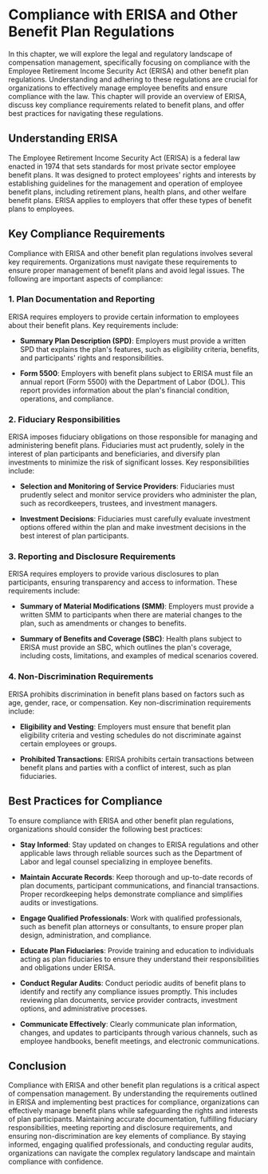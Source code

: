 Compliance with ERISA and Other Benefit Plan Regulations
=================================================================

In this chapter, we will explore the legal and regulatory landscape of compensation management, specifically focusing on compliance with the Employee Retirement Income Security Act (ERISA) and other benefit plan regulations. Understanding and adhering to these regulations are crucial for organizations to effectively manage employee benefits and ensure compliance with the law. This chapter will provide an overview of ERISA, discuss key compliance requirements related to benefit plans, and offer best practices for navigating these regulations.

**Understanding ERISA**
-----------------------

The Employee Retirement Income Security Act (ERISA) is a federal law enacted in 1974 that sets standards for most private sector employee benefit plans. It was designed to protect employees' rights and interests by establishing guidelines for the management and operation of employee benefit plans, including retirement plans, health plans, and other welfare benefit plans. ERISA applies to employers that offer these types of benefit plans to employees.

**Key Compliance Requirements**
-------------------------------

Compliance with ERISA and other benefit plan regulations involves several key requirements. Organizations must navigate these requirements to ensure proper management of benefit plans and avoid legal issues. The following are important aspects of compliance:

### **1. Plan Documentation and Reporting**

ERISA requires employers to provide certain information to employees about their benefit plans. Key requirements include:

* **Summary Plan Description (SPD)**: Employers must provide a written SPD that explains the plan's features, such as eligibility criteria, benefits, and participants' rights and responsibilities.

* **Form 5500**: Employers with benefit plans subject to ERISA must file an annual report (Form 5500) with the Department of Labor (DOL). This report provides information about the plan's financial condition, operations, and compliance.

### **2. Fiduciary Responsibilities**

ERISA imposes fiduciary obligations on those responsible for managing and administering benefit plans. Fiduciaries must act prudently, solely in the interest of plan participants and beneficiaries, and diversify plan investments to minimize the risk of significant losses. Key responsibilities include:

* **Selection and Monitoring of Service Providers**: Fiduciaries must prudently select and monitor service providers who administer the plan, such as recordkeepers, trustees, and investment managers.

* **Investment Decisions**: Fiduciaries must carefully evaluate investment options offered within the plan and make investment decisions in the best interest of plan participants.

### **3. Reporting and Disclosure Requirements**

ERISA requires employers to provide various disclosures to plan participants, ensuring transparency and access to information. These requirements include:

* **Summary of Material Modifications (SMM)**: Employers must provide a written SMM to participants when there are material changes to the plan, such as amendments or changes to benefits.

* **Summary of Benefits and Coverage (SBC)**: Health plans subject to ERISA must provide an SBC, which outlines the plan's coverage, including costs, limitations, and examples of medical scenarios covered.

### **4. Non-Discrimination Requirements**

ERISA prohibits discrimination in benefit plans based on factors such as age, gender, race, or compensation. Key non-discrimination requirements include:

* **Eligibility and Vesting**: Employers must ensure that benefit plan eligibility criteria and vesting schedules do not discriminate against certain employees or groups.

* **Prohibited Transactions**: ERISA prohibits certain transactions between benefit plans and parties with a conflict of interest, such as plan fiduciaries.

**Best Practices for Compliance**
---------------------------------

To ensure compliance with ERISA and other benefit plan regulations, organizations should consider the following best practices:

* **Stay Informed**: Stay updated on changes to ERISA regulations and other applicable laws through reliable sources such as the Department of Labor and legal counsel specializing in employee benefits.

* **Maintain Accurate Records**: Keep thorough and up-to-date records of plan documents, participant communications, and financial transactions. Proper recordkeeping helps demonstrate compliance and simplifies audits or investigations.

* **Engage Qualified Professionals**: Work with qualified professionals, such as benefit plan attorneys or consultants, to ensure proper plan design, administration, and compliance.

* **Educate Plan Fiduciaries**: Provide training and education to individuals acting as plan fiduciaries to ensure they understand their responsibilities and obligations under ERISA.

* **Conduct Regular Audits**: Conduct periodic audits of benefit plans to identify and rectify any compliance issues promptly. This includes reviewing plan documents, service provider contracts, investment options, and administrative processes.

* **Communicate Effectively**: Clearly communicate plan information, changes, and updates to participants through various channels, such as employee handbooks, benefit meetings, and electronic communications.

**Conclusion**
--------------

Compliance with ERISA and other benefit plan regulations is a critical aspect of compensation management. By understanding the requirements outlined in ERISA and implementing best practices for compliance, organizations can effectively manage benefit plans while safeguarding the rights and interests of plan participants. Maintaining accurate documentation, fulfilling fiduciary responsibilities, meeting reporting and disclosure requirements, and ensuring non-discrimination are key elements of compliance. By staying informed, engaging qualified professionals, and conducting regular audits, organizations can navigate the complex regulatory landscape and maintain compliance with confidence.
